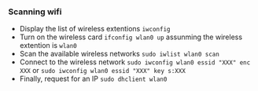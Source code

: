 ### Scanning wifi

- Display the list of wireless extentions ```iwconfig```
- Turn on the wireless card ```ifconfig wlan0 up``` assunming the wireless extention is ```wlan0```
- Scan the available wireless networks ```sudo iwlist wlan0 scan```
- Connect to the wireless network ```sudo iwconfig wlan0 essid "XXX" enc XXX``` or ```sudo iwconfig wlan0 essid "XXX" key s:XXX```
- Finally, request for an IP ```sudo dhclient wlan0```



